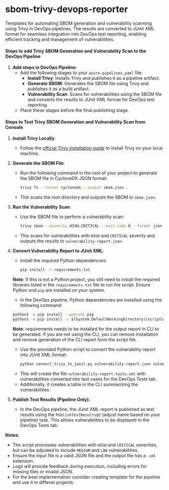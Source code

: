 # sbom-trivy-devops-reporter
Templates for automating SBOM generation and vulnerability scanning using Trivy in DevOps pipelines. The results are converted to JUnit XML format for seamless integration into DevOps test reporting, enabling efficient tracking and management of vulnerabilities.

#### Steps to add Trivy SBOM Generation and Vulnerability Scan to the DevOps Pipeline

1. **Add steps in DevOps Pipeline**:
   - Add the following stages to your `azure-pipelines.yaml` file:
     - **Install Trivy**: Installs Trivy and publishes it as a pipeline artifact.
     - **Generate SBOM**: Generates the SBOM file using Trivy and publishes it as a build artifact.
     - **Vulnerability Scan**: Scans for vulnerabilities using the SBOM file and converts the results to JUnit XML format for DevOps test reporting.
   - Place these stages before the final publishing stage.

#### Steps to Test Trivy SBOM Generation and Vulnerability Scan from Console

1. **Install Trivy Locally**:
   - Follow the [official Trivy installation guide](https://trivy.dev/latest/getting-started/installation/) to install Trivy on your local machine.

2. **Generate the SBOM File**:
   - Run the following command in the root of your project to generate the SBOM file in CycloneDX JSON format:
     ```bash
     trivy fs --format cyclonedx --output sbom.json .
     ```
   - This scans the root directory and outputs the SBOM to `sbom.json`.

3. **Run the Vulnerability Scan**:
   - Use the SBOM file to perform a vulnerability scan:
     ```bash
     trivy sbom --severity HIGH,CRITICAL --exit-code 0 --format json --output vulnerability-report.json sbom.json
     ```
   - This scans for vulnerabilities with `HIGH` and `CRITICAL` severity and outputs the results to `vulnerability-report.json`.

4. **Convert Vulnerability Report to JUnit XML**:
   - Install the required Python dependencies:
     ```bash
     pip install -r requirements.txt
     ```
    **Note**: If this is not a Python project, you still need to install the required libraries listed in the `requirements.txt` file to run the script. Ensure Python and `pip` are installed on your system.

    - In the DevOps pipeline, Python dependencies are installed using the following command:
     ```bash
     python3 -m pip install --upgrade pip
     python3 -m pip install -r $(System.DefaultWorkingDirectory)/scripts/requirements.txt
     ```
   **Note**: requirements needs to be installed for the output report in CLI to be generated. If you are not using the CLI, you can remove installation and remove generation of the CLI report form the script file.

   - Use the provided Python script to convert the vulnerability report into JUnit XML format:
     ```bash
     python convert_trivy_to_junit.py vulnerability-report.json vulnerability-report-tests.xml
     ```
   - This will create the file `vulnerability-report-tests.xml` with vulnerabilities converted into test cases for the DevOps Tests tab.
   - Additionally, it creates a table in the CLI summarizing the vulnerabilities.

5. **Publish Test Results (Pipeline Only)**:
   - In the DevOps pipeline, the JUnit XML report is published as test results using the `PublishTestResults@2` (adjust name based on your pipeline) task. This allows vulnerabilities to be displayed in the DevOps Tests tab.

**Notes**:
- The script processes vulnerabilities with `HIGH` and `CRITICAL` severities, but can be adjusted to include `MEDIUM` and `LOW` vulnerabilities.
- Ensure the input file is a valid JSON file and the output file has a `.xml` extension.
- Logs will provide feedback during execution, including errors for missing files or invalid JSON.
- For the best implementation consider creating template for the pipeline and use it in diffenet projects.

